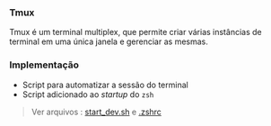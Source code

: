 ### Tmux

Tmux é um terminal multiplex, que permite criar várias instâncias de terminal em uma única janela e gerenciar as mesmas.

### Implementação

- Script para automatizar a sessão do terminal
- Script adicionado ao _startup_ do `zsh`

> Ver arquivos : [start_dev.sh](./start_dev.sh) e [.zshrc](../zsh/.zshrc)
